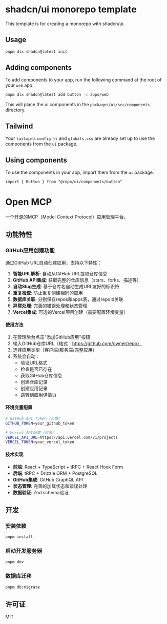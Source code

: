 # shadcn/ui monorepo template

This template is for creating a monorepo with shadcn/ui.

## Usage

```bash
pnpm dlx shadcn@latest init
```

## Adding components

To add components to your app, run the following command at the root of your `web` app:

```bash
pnpm dlx shadcn@latest add button -c apps/web
```

This will place the ui components in the `packages/ui/src/components` directory.

## Tailwind

Your `tailwind.config.ts` and `globals.css` are already set up to use the components from the `ui` package.

## Using components

To use the components in your app, import them from the `ui` package.

```tsx
import { Button } from "@repo/ui/components/button"
```

# Open MCP

一个开源的MCP（Model Context Protocol）应用管理平台。

## 功能特性

### GitHub应用创建功能

通过GitHub URL自动创建应用，支持以下特性：

1. **智能URL解析**: 自动从GitHub URL提取仓库信息
2. **GitHub API集成**: 获取完整的仓库信息（stars、forks、描述等）
3. **自动Slug生成**: 基于仓库名自动生成URL友好的标识符
4. **重复检查**: 防止重复创建相同的应用
5. **数据库关联**: 分别保存repos和apps表，通过repoId关联
6. **异常处理**: 完善的错误处理和状态管理
7. **Vercel集成**: 可选的Vercel项目创建（需要配置环境变量）

#### 使用方法

1. 在管理后台点击"添加GitHub应用"按钮
2. 输入GitHub仓库URL（格式：https://github.com/owner/repo）
3. 选择应用类型（客户端/服务端/完整应用）
4. 系统会自动：
   - 验证URL格式
   - 检查是否已存在
   - 获取GitHub仓库信息
   - 创建仓库记录
   - 创建应用记录
   - 跳转到应用详情页

#### 环境变量配置

```bash
# GitHub API Token（必需）
GITHUB_TOKEN=your_github_token

# Vercel API配置（可选）
VERCEL_API_URL=https://api.vercel.com/v1/projects
VERCEL_TOKEN=your_vercel_token
```

#### 技术实现

- **前端**: React + TypeScript + tRPC + React Hook Form
- **后端**: tRPC + Drizzle ORM + PostgreSQL
- **GitHub集成**: GitHub GraphQL API
- **状态管理**: 完善的加载状态和错误处理
- **数据验证**: Zod schema验证

## 开发

### 安装依赖

```bash
pnpm install
```

### 启动开发服务器

```bash
pnpm dev
```

### 数据库迁移

```bash
pnpm db:migrate
```

## 许可证

MIT
